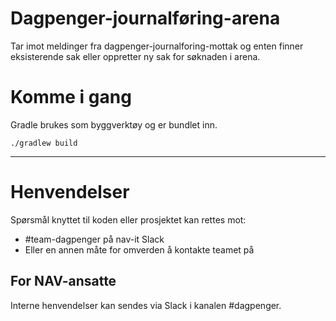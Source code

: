 # Dagpenger-journalføring-arena

Tar imot meldinger fra dagpenger-journalforing-mottak og enten finner eksisterende sak eller oppretter
ny sak for søknaden i arena.

# Komme i gang

Gradle brukes som byggverktøy og er bundlet inn.

`./gradlew build`

---

# Henvendelser

Spørsmål knyttet til koden eller prosjektet kan rettes mot:

* #team-dagpenger på nav-it Slack
* Eller en annen måte for omverden å kontakte teamet på

## For NAV-ansatte

Interne henvendelser kan sendes via Slack i kanalen #dagpenger.
